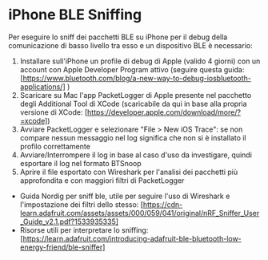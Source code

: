 # iPhone BLE Sniffing

Per eseguire lo sniff dei pacchetti BLE su iPhone per il debug della comunicazione di basso livello tra esso e un dispositivo BLE è necessario: 

1. Installare sull'iPhone un profile di debug di Apple (valido 4 giorni) con un account con Apple Developer Program attivo (seguire questa guida: [https://www.bluetooth.com/blog/a-new-way-to-debug-iosbluetooth-applications/] )
2. Scaricare su Mac l'app PacketLogger di Apple presente nel pacchetto degli Additional Tool di XCode (scaricabile da qui in base alla propria versione di XCode: [https://developer.apple.com/download/more/?=xcode])
3. Avviare PacketLogger e selezionare "File > New iOS Trace": se non compare nessun messaggio nel log significa che non si è installato il profilo correttamente
4. Avviare/Interrompere il log in base al caso d'uso da investigare, quindi esportare il log nel formato BTSnoop
5. Aprire il file esportato con Wireshark per l'analisi dei pacchetti più approfondita e con maggiori filtri di PacketLogger

- Guida Nordig per sniff ble, utile per seguire l'uso di Wireshark e l'impostazione dei filtri dello stesso: [https://cdn-learn.adafruit.com/assets/assets/000/059/041/original/nRF_Sniffer_User_Guide_v2.1.pdf?1533935335]
- Risorse utili per interpretare lo sniffing: [https://learn.adafruit.com/introducing-adafruit-ble-bluetooth-low-energy-friend/ble-sniffer]
